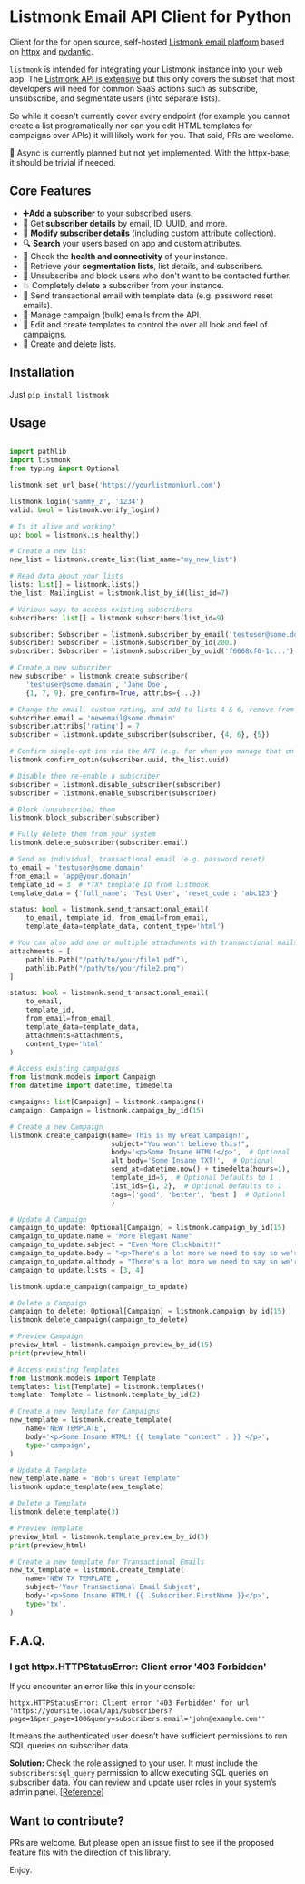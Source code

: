 # Listmonk Email API Client for Python

Client for the for open source, self-hosted [Listmonk email platform](https://listmonk.app) based on
[httpx](https://www.python-httpx.org) and [pydantic](https://pydantic.dev).

`listmonk` is intended for integrating your Listmonk instance into your web app. The [Listmonk API is extensive](https://listmonk.app/docs/apis/apis/) but this only covers the subset that most developers will need for common SaaS actions such as subscribe, unsubscribe, and segmentate users (into separate lists).

So while it doesn't currently cover every endpoint (for example you cannot create a list programatically nor can you edit HTML templates for campaigns over APIs) it will likely work for you. That said, PRs are weclome.

🔀 Async is currently planned but not yet implemented. With the httpx-base, it should be trivial if needed.

## Core Features

- ➕**Add a subscriber** to your subscribed users.
- 🙎 Get **subscriber details** by email, ID, UUID, and more.
- 📝 **Modify subscriber details** (including custom attribute collection).
- 🔍 **Search** your users based on app and custom attributes.
- 🏥 Check the **health and connectivity** of your instance.
- 👥 Retrieve your **segmentation lists**, list details, and subscribers.
- 🙅 Unsubscribe and block users who don't want to be contacted further.
- 💥 Completely delete a subscriber from your instance.
- 📧 Send transactional email with template data (e.g. password reset emails).
- 📨 Manage campaign (bulk) emails from the API.
- 🎨 Edit and create templates to control the over all look and feel of campaigns.
- 📝 Create and delete lists.

## Installation

Just `pip install listmonk`

## Usage

```python

import pathlib
import listmonk
from typing import Optional

listmonk.set_url_base('https://yourlistmonkurl.com')

listmonk.login('sammy_z', '1234')
valid: bool = listmonk.verify_login()

# Is it alive and working?
up: bool = listmonk.is_healthy()

# Create a new list
new_list = listmonk.create_list(list_name="my_new_list")

# Read data about your lists
lists: list[] = listmonk.lists()
the_list: MailingList = listmonk.list_by_id(list_id=7)

# Various ways to access existing subscribers
subscribers: list[] = listmonk.subscribers(list_id=9)

subscriber: Subscriber = listmonk.subscriber_by_email('testuser@some.domain')
subscriber: Subscriber = listmonk.subscriber_by_id(2001)
subscriber: Subscriber = listmonk.subscriber_by_uuid('f6668cf0-1c...')

# Create a new subscriber
new_subscriber = listmonk.create_subscriber(
    'testuser@some.domain', 'Jane Doe',
    {1, 7, 9}, pre_confirm=True, attribs={...})

# Change the email, custom rating, and add to lists 4 & 6, remove from 5.
subscriber.email = 'newemail@some.domain'
subscriber.attribs['rating'] = 7
subscriber = listmonk.update_subscriber(subscriber, {4, 6}, {5})

# Confirm single-opt-ins via the API (e.g. for when you manage that on your platform)
listmonk.confirm_optin(subscriber.uuid, the_list.uuid)

# Disable then re-enable a subscriber
subscriber = listmonk.disable_subscriber(subscriber)
subscriber = listmonk.enable_subscriber(subscriber)

# Block (unsubscribe) them
listmonk.block_subscriber(subscriber)

# Fully delete them from your system
listmonk.delete_subscriber(subscriber.email)

# Send an individual, transactional email (e.g. password reset)
to_email = 'testuser@some.domain'
from_email = 'app@your.domain'
template_id = 3  # *TX* template ID from listmonk
template_data = {'full_name': 'Test User', 'reset_code': 'abc123'}

status: bool = listmonk.send_transactional_email(
    to_email, template_id, from_email=from_email,
    template_data=template_data, content_type='html')

# You can also add one or multiple attachments with transactional mails
attachments = [
    pathlib.Path("/path/to/your/file1.pdf"),
    pathlib.Path("/path/to/your/file2.png")
]

status: bool = listmonk.send_transactional_email(
    to_email,
    template_id,
    from_email=from_email,
    template_data=template_data,
    attachments=attachments,
    content_type='html'
)

# Access existing campaigns
from listmonk.models import Campaign
from datetime import datetime, timedelta

campaigns: list[Campaign] = listmonk.campaigns()
campaign: Campaign = listmonk.campaign_by_id(15)

# Create a new Campaign
listmonk.create_campaign(name='This is my Great Campaign!',
                         subject="You won't believe this!",
                         body='<p>Some Insane HTML!</p>',  # Optional
                         alt_body='Some Insane TXT!',  # Optional
                         send_at=datetime.now() + timedelta(hours=1),  # Optional
                         template_id=5,  # Optional Defaults to 1
                         list_ids={1, 2},  # Optional Defaults to 1
                         tags=['good', 'better', 'best']  # Optional
                         )

# Update A Campaign
campaign_to_update: Optional[Campaign] = listmonk.campaign_by_id(15)
campaign_to_update.name = "More Elegant Name"
campaign_to_update.subject = "Even More Clickbait!!"
campaign_to_update.body = "<p>There's a lot more we need to say so we're updating this programmatically!"
campaign_to_update.altbody = "There's a lot more we need to say so we're updating this programmatically!"
campaign_to_update.lists = [3, 4]

listmonk.update_campaign(campaign_to_update)

# Delete a Campaign
campaign_to_delete: Optional[Campaign] = listmonk.campaign_by_id(15)
listmonk.delete_campaign(campaign_to_delete)

# Preview Campaign
preview_html = listmonk.campaign_preview_by_id(15)
print(preview_html)

# Access existing Templates
from listmonk.models import Template
templates: list[Template] = listmonk.templates()
template: Template = listmonk.template_by_id(2)

# Create a new Template for Campaigns
new_template = listmonk.create_template(
    name='NEW TEMPLATE',
    body='<p>Some Insane HTML! {{ template "content" . }} </p>',
    type='campaign',
)

# Update A Template
new_template.name = "Bob's Great Template"
listmonk.update_template(new_template)

# Delete a Template
listmonk.delete_template(3)

# Preview Template
preview_html = listmonk.template_preview_by_id(3)
print(preview_html)

# Create a new template for Transactional Emails
new_tx_template = listmonk.create_template(
    name='NEW TX TEMPLATE',
    subject='Your Transactional Email Subject',
    body='<p>Some Insane HTML! {{ .Subscriber.FirstName }}</p>',
    type='tx',
)
```

## F.A.Q.

### I got httpx.HTTPStatusError: Client error '403 Forbidden'

If you encounter an error like this in your console:

```text
httpx.HTTPStatusError: Client error '403 Forbidden' for url 'https://yoursite.local/api/subscribers?page=1&per_page=100&query=subscribers.email='john@example.com''
```

It means the authenticated user doesn’t have sufficient permissions to run SQL queries on subscriber data.

**Solution:** Check the role assigned to your user. It must include the `subscribers:sql_query` permission to allow executing SQL queries on subscriber data. You can review and update user roles in your system’s admin panel. [[Reference](https://listmonk.app/docs/roles-and-permissions/#user-roles)]

## Want to contribute?

PRs are welcome. But please open an issue first to see if the proposed feature fits with the direction of this library.

Enjoy.
